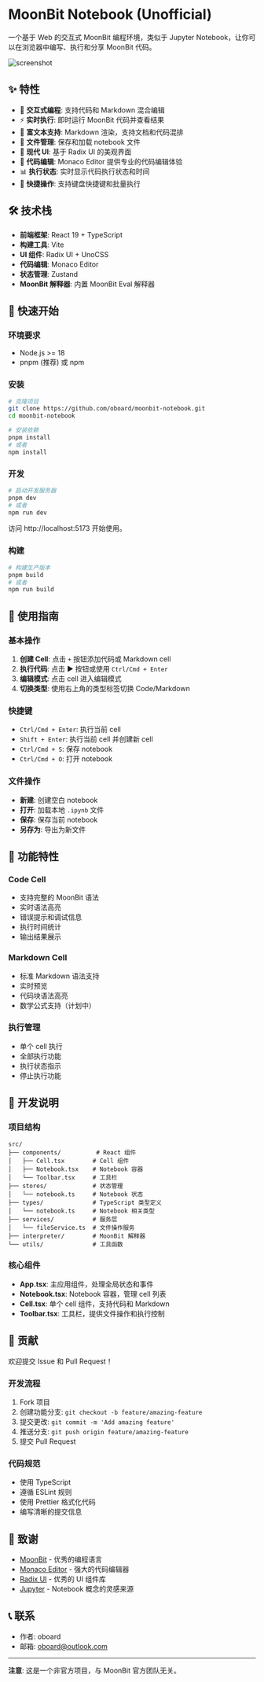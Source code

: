 # MoonBit Notebook (Unofficial)

一个基于 Web 的交互式 MoonBit 编程环境，类似于 Jupyter Notebook，让你可以在浏览器中编写、执行和分享 MoonBit 代码。

![screenshot](screenshot.png)

## ✨ 特性

- 🚀 **交互式编程**: 支持代码和 Markdown 混合编辑
- ⚡ **实时执行**: 即时运行 MoonBit 代码并查看结果
- 📝 **富文本支持**: Markdown 渲染，支持文档和代码混排
- 💾 **文件管理**: 保存和加载 notebook 文件
- 🎨 **现代 UI**: 基于 Radix UI 的美观界面
- 🔧 **代码编辑**: Monaco Editor 提供专业的代码编辑体验
- 📊 **执行状态**: 实时显示代码执行状态和时间
- 🎯 **快捷操作**: 支持键盘快捷键和批量执行

## 🛠️ 技术栈

- **前端框架**: React 19 + TypeScript
- **构建工具**: Vite
- **UI 组件**: Radix UI + UnoCSS
- **代码编辑**: Monaco Editor
- **状态管理**: Zustand
- **MoonBit 解释器**: 内置 MoonBit Eval 解释器

## 🚀 快速开始

### 环境要求

- Node.js >= 18
- pnpm (推荐) 或 npm

### 安装

```bash
# 克隆项目
git clone https://github.com/oboard/moonbit-notebook.git
cd moonbit-notebook

# 安装依赖
pnpm install
# 或者
npm install
```

### 开发

```bash
# 启动开发服务器
pnpm dev
# 或者
npm run dev
```

访问 http://localhost:5173 开始使用。

### 构建

```bash
# 构建生产版本
pnpm build
# 或者
npm run build
```

## 📖 使用指南

### 基本操作

1. **创建 Cell**: 点击 `+` 按钮添加代码或 Markdown cell
2. **执行代码**: 点击 ▶️ 按钮或使用 `Ctrl/Cmd + Enter`
3. **编辑模式**: 点击 cell 进入编辑模式
4. **切换类型**: 使用右上角的类型标签切换 Code/Markdown

### 快捷键

- `Ctrl/Cmd + Enter`: 执行当前 cell
- `Shift + Enter`: 执行当前 cell 并创建新 cell
- `Ctrl/Cmd + S`: 保存 notebook
- `Ctrl/Cmd + O`: 打开 notebook

### 文件操作

- **新建**: 创建空白 notebook
- **打开**: 加载本地 `.ipynb` 文件
- **保存**: 保存当前 notebook
- **另存为**: 导出为新文件

## 🎯 功能特性

### Code Cell
- 支持完整的 MoonBit 语法
- 实时语法高亮
- 错误提示和调试信息
- 执行时间统计
- 输出结果展示

### Markdown Cell
- 标准 Markdown 语法支持
- 实时预览
- 代码块语法高亮
- 数学公式支持（计划中）

### 执行管理
- 单个 cell 执行
- 全部执行功能
- 执行状态指示
- 停止执行功能

## 🔧 开发说明

### 项目结构

```
src/
├── components/          # React 组件
│   ├── Cell.tsx        # Cell 组件
│   ├── Notebook.tsx    # Notebook 容器
│   └── Toolbar.tsx     # 工具栏
├── stores/             # 状态管理
│   └── notebook.ts     # Notebook 状态
├── types/              # TypeScript 类型定义
│   └── notebook.ts     # Notebook 相关类型
├── services/           # 服务层
│   └── fileService.ts  # 文件操作服务
├── interpreter/        # MoonBit 解释器
└── utils/              # 工具函数
```

### 核心组件

- **App.tsx**: 主应用组件，处理全局状态和事件
- **Notebook.tsx**: Notebook 容器，管理 cell 列表
- **Cell.tsx**: 单个 cell 组件，支持代码和 Markdown
- **Toolbar.tsx**: 工具栏，提供文件操作和执行控制

## 🤝 贡献

欢迎提交 Issue 和 Pull Request！

### 开发流程

1. Fork 项目
2. 创建功能分支: `git checkout -b feature/amazing-feature`
3. 提交更改: `git commit -m 'Add amazing feature'`
4. 推送分支: `git push origin feature/amazing-feature`
5. 提交 Pull Request

### 代码规范

- 使用 TypeScript
- 遵循 ESLint 规则
- 使用 Prettier 格式化代码
- 编写清晰的提交信息

## 🙏 致谢

- [MoonBit](https://www.moonbitlang.com/) - 优秀的编程语言
- [Monaco Editor](https://microsoft.github.io/monaco-editor/) - 强大的代码编辑器
- [Radix UI](https://www.radix-ui.com/) - 优秀的 UI 组件库
- [Jupyter](https://jupyter.org/) - Notebook 概念的灵感来源

## 📞 联系

- 作者: oboard
- 邮箱: oboard@outlook.com

---

**注意**: 这是一个非官方项目，与 MoonBit 官方团队无关。
